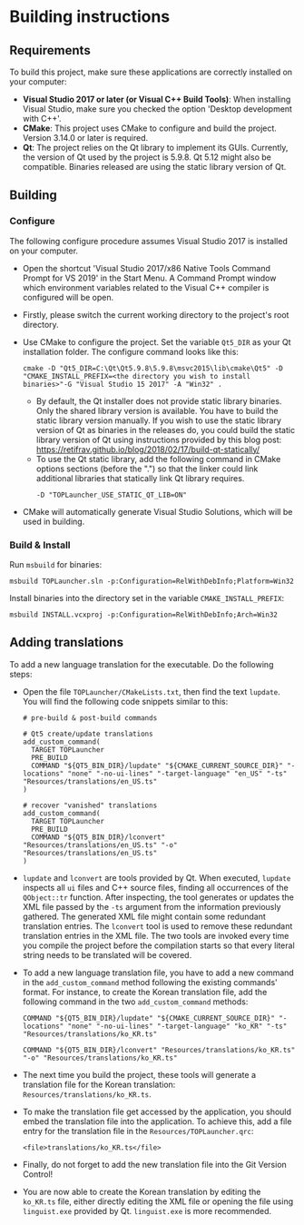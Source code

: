 # Building instructions

## Requirements

To build this project, make sure these applications are correctly installed on your computer:
- **Visual Studio 2017 or later (or Visual C++ Build Tools)**: When installing Visual Studio, make sure you checked the option 'Desktop development with C++'.
- **CMake**: This project uses CMake to configure and build the project. Version 3.14.0 or later is required.
- **Qt**: The project relies on the Qt library to implement its GUIs. Currently, the version of Qt used by the project is 5.9.8. Qt 5.12 might also be compatible. Binaries released are using the static library version of Qt.

## Building

### Configure

The following configure procedure assumes Visual Studio 2017 is installed on your computer.

- Open the shortcut 'Visual Studio 2017/x86 Native Tools Command Prompt for VS 2019' in the Start Menu. A Command Prompt window which environment variables related to the Visual C++ compiler is configured will be open.
- Firstly, please switch the current working directory to the project's root directory.
- Use CMake to configure the project. Set the variable `Qt5_DIR` as your Qt installation folder. The configure command looks like this:
  ```
  cmake -D "Qt5_DIR=C:\Qt\Qt5.9.8\5.9.8\msvc2015\lib\cmake\Qt5" -D "CMAKE_INSTALL_PREFIX=<the directory you wish to install binaries>"-G "Visual Studio 15 2017" -A "Win32" .
  ```

  - By default, the Qt installer does not provide static library binaries. Only the shared library version is available. You have to build the static library version manually. If you wish to use the static library version of Qt as binaries in the releases do, you could build the static library version of Qt using instructions provided by this blog post: <https://retifrav.github.io/blog/2018/02/17/build-qt-statically/>
  - To use the Qt static library, add the following command in CMake options sections (before the ".") so that the linker could link additional libraries that statically link Qt library requires.
    ```
    -D "TOPLauncher_USE_STATIC_QT_LIB=ON"
    ```

- CMake will automatically generate Visual Studio Solutions, which will be used in building.

### Build & Install

Run `msbuild` for binaries:
```
msbuild TOPLauncher.sln -p:Configuration=RelWithDebInfo;Platform=Win32
```

Install binaries into the directory set in the variable `CMAKE_INSTALL_PREFIX`:
```
msbuild INSTALL.vcxproj -p:Configuration=RelWithDebInfo;Arch=Win32
```

## Adding translations

To add a new language translation for the executable. Do the following steps:

- Open the file `TOPLauncher/CMakeLists.txt`, then find the text `lupdate`. You will find the following code snippets similar to this:
  ```
  # pre-build & post-build commands

  # Qt5 create/update translations
  add_custom_command(
    TARGET TOPLauncher
    PRE_BUILD
    COMMAND "${QT5_BIN_DIR}/lupdate" "${CMAKE_CURRENT_SOURCE_DIR}" "-locations" "none" "-no-ui-lines" "-target-language" "en_US" "-ts" "Resources/translations/en_US.ts"
  )

  # recover "vanished" translations
  add_custom_command(
    TARGET TOPLauncher
    PRE_BUILD
    COMMAND "${QT5_BIN_DIR}/lconvert" "Resources/translations/en_US.ts" "-o" "Resources/translations/en_US.ts"
  )
  ```

- `lupdate` and `lconvert` are tools provided by Qt. When executed, `lupdate` inspects all `ui` files and C++ source files, finding all occurrences of the `QObject::tr` function. After inspecting, the tool generates or updates the XML file passed by the `-ts` argument from the information previously gathered. 
The generated XML file might contain some redundant translation entries. The `lconvert` tool is used to remove these redundant translation entries in the XML file.
The two tools are invoked every time you compile the project before the compilation starts so that every literal string needs to be translated will be covered.
- To add a new language translation file, you have to add a new command in the `add_custom_command` method following the existing commands' format. For instance, to create the Korean translation file, add the following command in the two `add_custom_command` methods:
  ```
  COMMAND "${QT5_BIN_DIR}/lupdate" "${CMAKE_CURRENT_SOURCE_DIR}" "-locations" "none" "-no-ui-lines" "-target-language" "ko_KR" "-ts" "Resources/translations/ko_KR.ts"

  COMMAND "${QT5_BIN_DIR}/lconvert" "Resources/translations/ko_KR.ts" "-o" "Resources/translations/ko_KR.ts"
  
  ```
- The next time you build the project, these tools will generate a translation file for the Korean translation: `Resources/translations/ko_KR.ts`.
- To make the translation file get accessed by the application, you should embed the translation file into the application. To achieve this, add a file entry for the translation file in the `Resources/TOPLauncher.qrc`:
  ```
  <file>translations/ko_KR.ts</file>
  ```
- Finally, do not forget to add the new translation file into the Git Version Control!
- You are now able to create the Korean translation by editing the `ko_KR.ts` file, either directly editing the XML file or opening the file using `linguist.exe` provided by Qt. `linguist.exe` is more recommended.